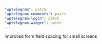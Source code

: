 ```yaml
---
"wptelegram": patch
"wptelegram-comments": patch
"wptelegram-login": patch
"wptelegram-widget": patch
---
```


Improved form field spacing for small screens
